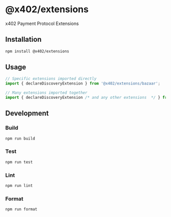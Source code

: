 # @x402/extensions

x402 Payment Protocol Extensions

## Installation

```bash
npm install @x402/extensions
```

## Usage

```typescript
// Specific extensions imported directly
import { declareDiscoveryExtension } from '@x402/extensions/bazaar';

// Many extensions imported together
import { declareDiscoveryExtension /* and any other extensions  */ } from "@x402/extensions";
```

## Development

### Build

```bash
npm run build
```

### Test

```bash
npm run test
```

### Lint

```bash
npm run lint
```

### Format

```bash
npm run format
```
